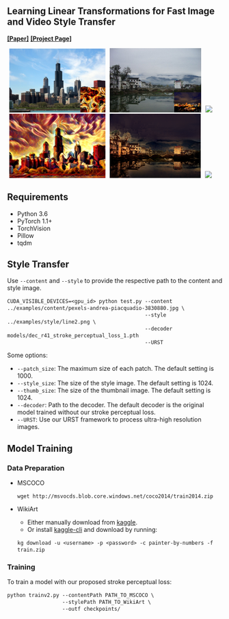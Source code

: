 ## Learning Linear Transformations for Fast Image and Video Style Transfer
**[[Paper]](http://openaccess.thecvf.com/content_CVPR_2019/papers/Li_Learning_Linear_Transformations_for_Fast_Image_and_Video_Style_Transfer_CVPR_2019_paper.pdf)** **[[Project Page]](https://sites.google.com/view/linear-style-transfer-cvpr19/)**

<img src="doc/images/chicago_paste.png" height="149" hspace="5"><img src="doc/images/photo_content.png" height="150" hspace="5"><img src="doc/images/content.gif" height="150" hspace="5">
<img src="doc/images/chicago_27.png" height="150" hspace="5"><img src="doc/images/in5_result.png" height="150" hspace="5"><img src="doc/images/test.gif" height="150" hspace="5">

## Requirements

- Python 3.6
- PyTorch 1.1+
- TorchVision
- Pillow
- tqdm

## Style Transfer
Use `--content` and `--style` to provide the respective path to the content and style image.

```shell
CUDA_VISIBLE_DEVICES=<gpu_id> python test.py --content ../examples/content/pexels-andrea-piacquadio-3830880.jpg \
                                             --style ../examples/style/line2.png \
                                             --decoder models/dec_r41_stroke_perceptual_loss_1.pth
                                             --URST
```

Some options:

* `--patch_size`: The maximum size of each patch. The default setting is 1000.
* `--style_size`: The size of the style image. The default setting is 1024.
* `--thumb_size`: The size of the thumbnail image. The default setting is 1024.
* `--decoder`: Path to the decoder. The default decoder is the original model trained without our stroke perceptual loss. 
* `--URST`: Use our URST framework to process ultra-high resolution images.

## Model Training
### Data Preparation
- MSCOCO

  ```shell
  wget http://msvocds.blob.core.windows.net/coco2014/train2014.zip
  ```
- WikiArt
  - Either manually download from [kaggle](https://www.kaggle.com/c/painter-by-numbers).
  - Or install [kaggle-cli](https://github.com/floydwch/kaggle-cli) and download by running:
  ```shell
  kg download -u <username> -p <password> -c painter-by-numbers -f train.zip
  ```

### Training
To train a model with our proposed stroke perceptual loss:
```shell
python trainv2.py --contentPath PATH_TO_MSCOCO \
                  --stylePath PATH_TO_WikiArt \
                  --outf checkpoints/
```

